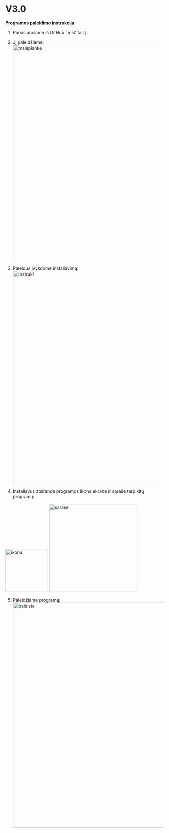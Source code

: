 # V3.0
**Programos paleidimo instrukcija**
1. Parsisiunčiame iš GitHub '.msi' failą.
2. Jį paleidžiame:
   <img width="686" alt="msiaplanke" src="https://github.com/taurinho13/Trecia_uzd/assets/146191931/fdb812dd-3c58-43d1-a482-c59fe50ac6ce">

3. Paleidus įvykdome instaliavimą:
   <img width="676" alt="instruk1" src="https://github.com/taurinho13/Trecia_uzd/assets/146191931/883d9cc1-6596-4163-8f4c-68c4042bc21f">

4. Instaliavus atsiranda programos ikona ekrane ir sąraše tarp kitų programų:
   
<img width="136" alt="ikona" src="https://github.com/taurinho13/Trecia_uzd/assets/146191931/8518fa3f-e841-4f28-b8b8-452214741727">

<img width="280" alt="sarase" src="https://github.com/taurinho13/Trecia_uzd/assets/146191931/3f07c54b-2e21-4576-b690-d86dc0f4fd7e">

5. Paleidžiame programą:
   <img width="714" alt="paleista" src="https://github.com/taurinho13/Trecia_uzd/assets/146191931/7b48f143-ee21-442b-8216-4734018f5109">

